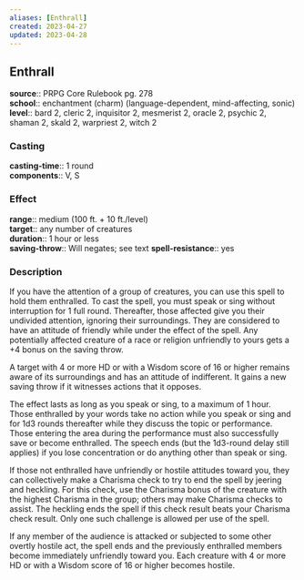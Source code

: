 ```yaml
---
aliases: [Enthrall]
created: 2023-04-27
updated: 2023-04-28
---
```


## Enthrall

**source**:: PRPG Core Rulebook pg. 278  
**school**:: enchantment (charm) (language-dependent, mind-affecting, sonic)
**level**:: bard 2, cleric 2, inquisitor 2, mesmerist 2, oracle 2, psychic 2, shaman 2, skald 2, warpriest 2, witch 2

### Casting

**casting-time**:: 1 round  
**components**:: V, S

### Effect

**range**:: medium (100 ft. + 10 ft./level)  
**target**:: any number of creatures  
**duration**:: 1 hour or less  
**saving-throw**:: Will negates; see text
**spell-resistance**:: yes

### Description

If you have the attention of a group of creatures, you can use this spell to hold them enthralled. To cast the spell, you must speak or sing without interruption for 1 full round. Thereafter, those affected give you their undivided attention, ignoring their surroundings. They are considered to have an attitude of friendly while under the effect of the spell. Any potentially affected creature of a race or religion unfriendly to yours gets a +4 bonus on the saving throw.  
  
A target with 4 or more HD or with a Wisdom score of 16 or higher remains aware of its surroundings and has an attitude of indifferent. It gains a new saving throw if it witnesses actions that it opposes.  
  
The effect lasts as long as you speak or sing, to a maximum of 1 hour. Those enthralled by your words take no action while you speak or sing and for 1d3 rounds thereafter while they discuss the topic or performance. Those entering the area during the performance must also successfully save or become enthralled. The speech ends (but the 1d3-round delay still applies) if you lose concentration or do anything other than speak or sing.  
  
If those not enthralled have unfriendly or hostile attitudes toward you, they can collectively make a Charisma check to try to end the spell by jeering and heckling. For this check, use the Charisma bonus of the creature with the highest Charisma in the group; others may make Charisma checks to assist. The heckling ends the spell if this check result beats your Charisma check result. Only one such challenge is allowed per use of the spell.  
  
If any member of the audience is attacked or subjected to some other overtly hostile act, the spell ends and the previously enthralled members become immediately unfriendly toward you. Each creature with 4 or more HD or with a Wisdom score of 16 or higher becomes hostile.
